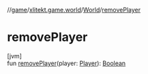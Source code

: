 //[game](../../../index.md)/[xlitekt.game.world](../index.md)/[World](index.md)/[removePlayer](remove-player.md)

# removePlayer

[jvm]\
fun [removePlayer](remove-player.md)(player: [Player](../../xlitekt.game.actor.player/-player/index.md)): [Boolean](https://kotlinlang.org/api/latest/jvm/stdlib/kotlin/-boolean/index.html)
